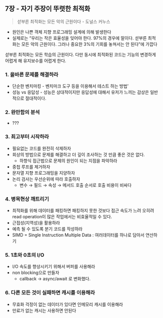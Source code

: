 ## 7장 - 자기 주장이 뚜렷한 최적화

> 섣부른 최적화는 모든 악의 근원이다 - 도널스 커누스
> 
- 원인은 나쁜 객체 지향 프로그래밍 설계에 의해 발생한다
- 실제로는 “우리는 작은 효율성을 잊어야 한다. 97%의 경우에 말이다. 섣부른 최적화는 모든 악의 근원이다. 그러나 중요한 3%의 기회를 놓쳐서는 안 된다”에 가깝다

섣부른 최적화는 모든 학습의 근원이다. 다만 동시에 최적화된 코드는 기능의 변경하게 어렵게 해 유지보수를 어렵게 한다.

### 1. 올바른 문제를 해결하라

- 단순한 벤치마킹 - 벤치마크 도구 등을 이용해서 테스트 하는 방법’
- 성능 vs 응답성 - 성능은 상대적이지만 응답성에 대해서 유저가 느끼는 감상은 일반적으로 절대적이다.

### 2. 완만함의 분석

- ???

### 3. 최고부터 시작하라

- 필요없는 코드를 완전히 삭제하자
- 회상의 방법으로 문제를 해결하고 더 깊이 조사하는 것 만큼 좋은 것은 없다.
    - 하향식 접근법으로 문제의 원인이 되는 지점을 파악하라
- 중첩 루프를 제거하자
- 문자열 지향 프로그래밍을 지양하자
- 논리 검사는 우선순위에 따라 호출하자
    - 변수 → 필드 → 속성 → 메서드 호출 순서로 호출 비용이 비싸다

### 4. 병목현상 깨트리기

- 최적화를 위해 데이터를 패킹하면 패킹하지 못한 것보다 접근 속도가 느려 오히려 read operation이 많은 작업에서는 비효율적일 수 있다.
- 근접성(지역성)을 활용하라
- 예측 될 수 있도록 분기 코드를 작성하라
- SIMD = Single Instruction Multiple Data : 여러데이터를 하나로 담아서 연산하기

### 5. 1초와 0초의 I/O

- I/O 속도를 향상시키기 위해서 버퍼를 사용해라
- non blocking으로 만들자
    - callback → async/await 로 변화했다.

### 6. 다른 모든 것이 실패하면 캐시를 이용해라

- 무효화 걱정이 없는 데이터가 있다면 인메모리 캐시를 이용해라
- 만료가 없는 캐시는 사용하면 안된다